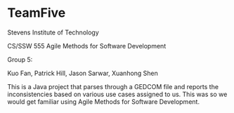 # TeamFive

Stevens Institute of Technology 

CS/SSW 555 Agile Methods for Software Development

Group 5:

Kuo Fan, Patrick Hill, Jason Sarwar, Xuanhong Shen


This is a Java project that parses through a GEDCOM file and reports the inconsistencies based on various use cases assigned to us.  This was so we would get familiar using Agile Methods for Software Development.
